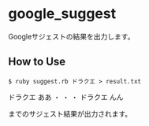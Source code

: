 google_suggest
==============

Googleサジェストの結果を出力します。

## How to Use

```
$ ruby suggest.rb ドラクエ > result.txt
```

ドラクエ ああ
・
・
・
ドラクエ んん

までのサジェスト結果が出力されます。
